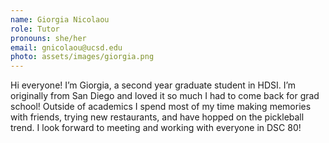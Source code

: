 ```yaml
---
name: Giorgia Nicolaou
role: Tutor
pronouns: she/her
email: gnicolaou@ucsd.edu
photo: assets/images/giorgia.png
---
```

Hi everyone! I’m Giorgia, a second year graduate student in HDSI. I’m originally from San Diego and loved it so much I had to come back for grad school! Outside of academics I spend most of my time making memories with friends, trying new restaurants, and have hopped on the pickleball trend. I look forward to meeting and working with everyone in DSC 80! 